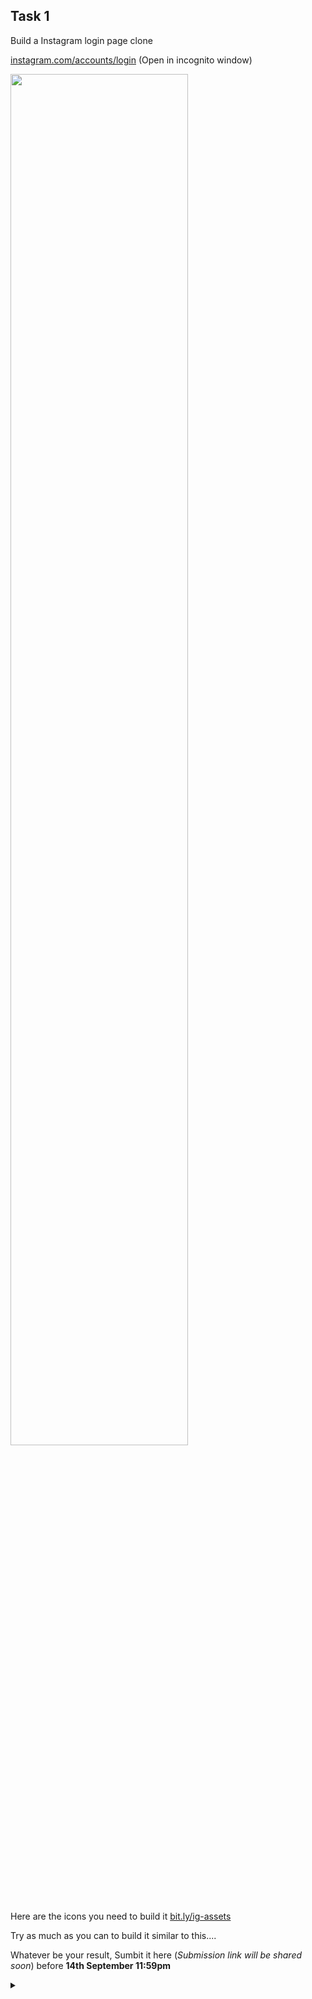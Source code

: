 ## Task 1

Build a Instagram login page clone



[instagram.com/accounts/login](https://www.instagram.com/accounts/login) (Open in incognito window)

<img src="https://user-images.githubusercontent.com/57913645/132990888-08fd49bb-2634-4e33-825c-e2236678719c.png" width="75%">


Here are the icons you need to build it [bit.ly/ig-assets](https://bit.ly/ig-assets)

Try as much as you can to build it similar to this....   

Whatever be your result, Sumbit it here (*Submission link will be shared soon*) before **14th September 11:59pm**


<details><summary></summary>Thank You<script async src="https://cdn.splitbee.io/sb.js"></script></details>
